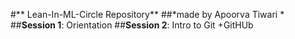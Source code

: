 #** Lean-In-ML-Circle Repository**
##*made by Apoorva Tiwari *
##**Session 1**: Orientation
##**Session 2**: Intro to Git +GitHUb
